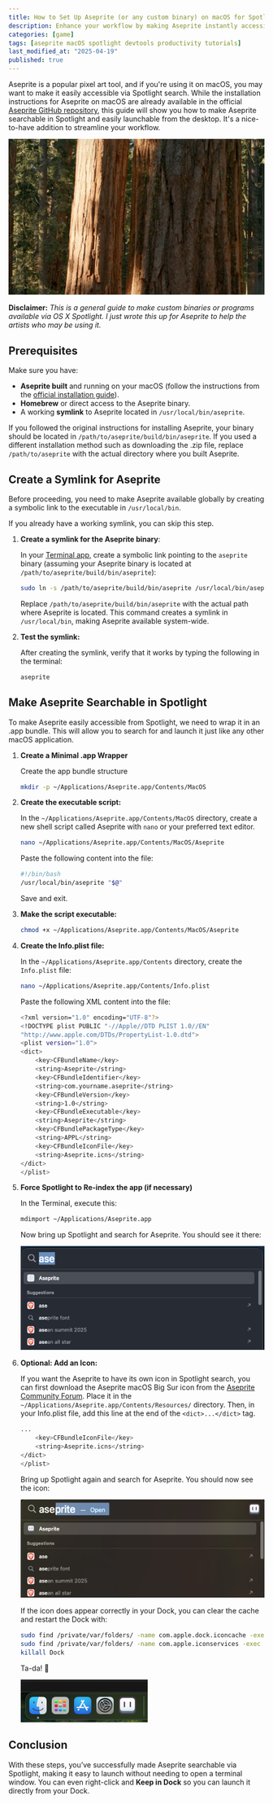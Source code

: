 ```yaml
---
title: How to Set Up Aseprite (or any custom binary) on macOS for Spotlight Search
description: Enhance your workflow by making Aseprite instantly accessible without the need for terminal commands.
categories: [game] 
tags: [aseprite macOS spotlight devtools productivity tutorials]
last_modified_at: "2025-04-19"
published: true
---
```


Aseprite is a popular pixel art tool, and if you're using it on macOS, you may want to make it easily accessible via Spotlight search. While the installation instructions for Aseprite on macOS are already available in the official [Aseprite GitHub repository](https://github.com/aseprite/aseprite/blob/main/INSTALL.md#macos-dependencies), this guide will show you how to make Aseprite searchable in Spotlight and easily launchable from the desktop. It's a nice-to-have addition to streamline your workflow.

![Aseprite GIF](/assets/img/posts/2025-04-19-aseprite/aseprite.gif)


**Disclaimer:** _This is a general guide to make custom binaries or programs available via OS X Spotlight. I just wrote this up for Aseprite to help the artists who may be using it._


## Prerequisites

Make sure you have:
- **Aseprite built** and running on your macOS (follow the instructions from the [official installation guide](https://github.com/aseprite/aseprite/blob/main/INSTALL.md#macos-dependencies)).
- **Homebrew** or direct access to the Aseprite binary.
- A working **symlink** to Aseprite located in `/usr/local/bin/aseprite`.

If you followed the original instructions for installing Aseprite, your binary should be located in `/path/to/aseprite/build/bin/aseprite`. If you used a different installation method such as downloading the .zip file, replace `/path/to/aseprite` with the actual directory where you built Aseprite. 



## Create a Symlink for Aseprite

Before proceeding, you need to make Aseprite available globally by creating a symbolic link to the executable in `/usr/local/bin`.

If you already have a working symlink, you can skip this step.

1. **Create a symlink for the Aseprite binary**:

   In your [Terminal app](https://support.apple.com/en-my/guide/terminal/apd5265185d-f365-44cb-8b09-71a064a42125/mac#open-terminal), create a symbolic link pointing to the `aseprite` binary (assuming your Aseprite binary is located at `/path/to/aseprite/build/bin/aseprite`):

    ```bash
    sudo ln -s /path/to/aseprite/build/bin/aseprite /usr/local/bin/aseprite
    ```

   Replace `/path/to/aseprite/build/bin/aseprite` with the actual path where Aseprite is located. This command creates a symlink in `/usr/local/bin`, making Aseprite available system-wide.


2. **Test the symlink:**

    After creating the symlink, verify that it works by typing the following in the terminal:

    ```bash
    aseprite
    ```


## Make Aseprite Searchable in Spotlight

To make Aseprite easily accessible from Spotlight, we need to wrap it in an .app bundle. This will allow you to search for and launch it just like any other macOS application.

1. **Create a Minimal .app Wrapper**

    Create the app bundle structure

    ```bash
    mkdir -p ~/Applications/Aseprite.app/Contents/MacOS
    ```


2. **Create the executable script:**

    In the `~/Applications/Aseprite.app/Contents/MacOS` directory, create a new shell script called Aseprite with `nano` or your preferred text editor.

    ```bash
    nano ~/Applications/Aseprite.app/Contents/MacOS/Aseprite
    ```

    Paste the following content into the file:

    ```bash
    #!/bin/bash
    /usr/local/bin/aseprite "$@"
    ```

    Save and exit.


3. **Make the script executable:**

    ```bash
    chmod +x ~/Applications/Aseprite.app/Contents/MacOS/Aseprite
    ```

4. **Create the Info.plist file:**

    In the `~/Applications/Aseprite.app/Contents` directory, create the `Info.plist` file:

    ```bash
    nano ~/Applications/Aseprite.app/Contents/Info.plist
    ```

    Paste the following XML content into the file:


    ```bash
    <?xml version="1.0" encoding="UTF-8"?>
    <!DOCTYPE plist PUBLIC "-//Apple//DTD PLIST 1.0//EN"
    "http://www.apple.com/DTDs/PropertyList-1.0.dtd">
    <plist version="1.0">
    <dict>
        <key>CFBundleName</key>
        <string>Aseprite</string>
        <key>CFBundleIdentifier</key>
        <string>com.yourname.aseprite</string>
        <key>CFBundleVersion</key>
        <string>1.0</string>
        <key>CFBundleExecutable</key>
        <string>Aseprite</string>
        <key>CFBundlePackageType</key>
        <string>APPL</string>
        <key>CFBundleIconFile</key>
        <string>Aseprite.icns</string>
    </dict>
    </plist>
    ```

5. **Force Spotlight to Re-index the app (if necessary)**

    In the Terminal, execute this: 

    ```bash
    mdimport ~/Applications/Aseprite.app
    ```

    Now bring up Spotlight and search for Aseprite. You should see it there: 

    ![Aseprite Search](/assets/img/posts/2025-04-19-aseprite/search-1.png)


6. **Optional: Add an Icon:**


    If you want the Aseprite to have its own icon in Spotlight search, you can first download the Aseprite macOS Big Sur icon from the [Aseprite Community Forum](https://community.aseprite.org/t/download-aseprite-macos-big-sur-icon/7431). Place it in the `~/Applications/Aseprite.app/Contents/Resources/` directory. Then, in your Info.plist file, add this line at the end of the `<dict>...</dict>` tag.

    ```bash
    ...
        <key>CFBundleIconFile</key>
        <string>Aseprite.icns</string>
    </dict>
    </plist>
    ```

    Bring up Spotlight again and search for Aseprite. You should now see the icon: 

    ![Aseprite Search](/assets/img/posts/2025-04-19-aseprite/search-2.png)



    If the icon does appear correctly in your Dock, you can clear the cache and restart the Dock with: 

    ```bash
    sudo find /private/var/folders/ -name com.apple.dock.iconcache -exec rm {} \;
    sudo find /private/var/folders/ -name com.apple.iconservices -exec rm -rf {} \;
    killall Dock
    ```

    Ta-da! :tada: 

    ![Aseprite Dock](/assets/img/posts/2025-04-19-aseprite/dock.png)



## Conclusion

With these steps, you’ve successfully made Aseprite searchable via Spotlight, making it easy to launch without needing to open a terminal window. You can even right-click and **Keep in Dock** so you can launch it directly from your Dock.








